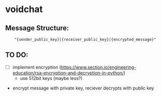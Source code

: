 # voidchat

## Message Structure:
```
    "{sender_public_key}|{receiver_public_key}|{encrypted_message}"
```

## TO DO:
- [ ] implement encryption (https://www.section.io/engineering-education/rsa-encryption-and-decryption-in-python/)
    - use 512bit keys (maybe less?)
- encrypt message with private key, reciever decrypts with public key